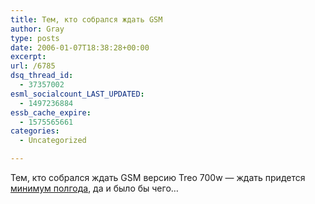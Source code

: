 ```yaml
---
title: Тем, кто собрался ждать GSM
author: Gray
type: posts
date: 2006-01-07T18:38:28+00:00
excerpt:
url: /6785
dsq_thread_id:
  - 37357002
esml_socialcount_LAST_UPDATED:
  - 1497236884
essb_cache_expire:
  - 1575565661
categories:
  - Uncategorized

---
```








Тем, кто собрался ждать GSM версию Treo 700w &#8212; ждать придется <a href="http://www.ubergizmo.com/15/archives/2006/01/treo_700w_gsm_c.html" target="_blank">минимум полгода</a>, да и было бы чего&#8230;